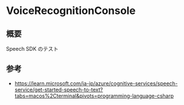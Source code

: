 # VoiceRecognitionConsole

## 概要

Speech SDK のテスト

## 参考
- https://learn.microsoft.com/ja-jp/azure/cognitive-services/speech-service/get-started-speech-to-text?tabs=macos%2Cterminal&pivots=programming-language-csharp
